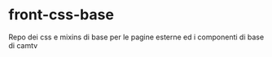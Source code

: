 # front-css-base
Repo dei css e mixins di base per le pagine esterne ed i componenti di base di camtv
